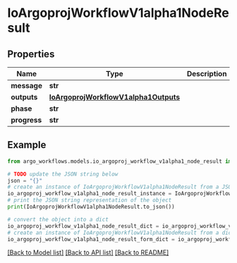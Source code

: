 # IoArgoprojWorkflowV1alpha1NodeResult


## Properties

Name | Type | Description | Notes
------------ | ------------- | ------------- | -------------
**message** | **str** |  | [optional] 
**outputs** | [**IoArgoprojWorkflowV1alpha1Outputs**](IoArgoprojWorkflowV1alpha1Outputs.md) |  | [optional] 
**phase** | **str** |  | [optional] 
**progress** | **str** |  | [optional] 

## Example

```python
from argo_workflows.models.io_argoproj_workflow_v1alpha1_node_result import IoArgoprojWorkflowV1alpha1NodeResult

# TODO update the JSON string below
json = "{}"
# create an instance of IoArgoprojWorkflowV1alpha1NodeResult from a JSON string
io_argoproj_workflow_v1alpha1_node_result_instance = IoArgoprojWorkflowV1alpha1NodeResult.from_json(json)
# print the JSON string representation of the object
print(IoArgoprojWorkflowV1alpha1NodeResult.to_json())

# convert the object into a dict
io_argoproj_workflow_v1alpha1_node_result_dict = io_argoproj_workflow_v1alpha1_node_result_instance.to_dict()
# create an instance of IoArgoprojWorkflowV1alpha1NodeResult from a dict
io_argoproj_workflow_v1alpha1_node_result_form_dict = io_argoproj_workflow_v1alpha1_node_result.from_dict(io_argoproj_workflow_v1alpha1_node_result_dict)
```
[[Back to Model list]](../README.md#documentation-for-models) [[Back to API list]](../README.md#documentation-for-api-endpoints) [[Back to README]](../README.md)


